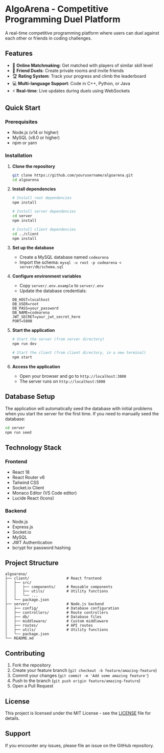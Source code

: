 # AlgoArena - Competitive Programming Duel Platform

A real-time competitive programming platform where users can duel against each other or friends in coding challenges.

## Features

- 🎯 **Online Matchmaking**: Get matched with players of similar skill level
- 👥 **Friend Duels**: Create private rooms and invite friends
- 🏆 **Rating System**: Track your progress and climb the leaderboard
- 💻 **Multi-language Support**: Code in C++, Python, or Java
- ⚡ **Real-time**: Live updates during duels using WebSockets

## Quick Start

### Prerequisites

- Node.js (v14 or higher)
- MySQL (v8.0 or higher)
- npm or yarn

### Installation

1. **Clone the repository**
   ```bash
   git clone https://github.com/yourusername/algoarena.git
   cd algoarena
   ```

2. **Install dependencies**
   ```bash
   # Install root dependencies
   npm install
   
   # Install server dependencies
   cd server
   npm install
   
   # Install client dependencies
   cd ../client
   npm install
   ```

3. **Set up the database**
   - Create a MySQL database named `codearena`
   - Import the schema: `mysql -u root -p codearena < server/db/schema.sql`

4. **Configure environment variables**
   - Copy `server/.env.example` to `server/.env`
   - Update the database credentials:
   ```env
   DB_HOST=localhost
   DB_USER=root
   DB_PASS=your_password
   DB_NAME=codearena
   JWT_SECRET=your_jwt_secret_here
   PORT=5000
   ```

5. **Start the application**
   ```bash
   # Start the server (from server directory)
   npm run dev
   
   # Start the client (from client directory, in a new terminal)
   npm start
   ```

6. **Access the application**
   - Open your browser and go to `http://localhost:3000`
   - The server runs on `http://localhost:5000`

## Database Setup

The application will automatically seed the database with initial problems when you start the server for the first time. If you need to manually seed the database:

```bash
cd server
npm run seed
```

## Technology Stack

### Frontend
- React 18
- React Router v6
- Tailwind CSS
- Socket.io Client
- Monaco Editor (VS Code editor)
- Lucide React (Icons)

### Backend
- Node.js
- Express.js
- Socket.io
- MySQL
- JWT Authentication
- bcrypt for password hashing

## Project Structure

```
algoarena/
├── client/                 # React frontend
│   ├── src/
│   │   ├── components/     # Reusable components
│   │   ├── utils/          # Utility functions
│   │   └── ...
│   └── package.json
├── server/                 # Node.js backend
│   ├── config/             # Database configuration
│   ├── controllers/        # Route controllers
│   ├── db/                 # Database files
│   ├── middleware/         # Custom middleware
│   ├── routes/             # API routes
│   ├── utils/              # Utility functions
│   └── package.json
└── README.md
```

## Contributing

1. Fork the repository
2. Create your feature branch (`git checkout -b feature/amazing-feature`)
3. Commit your changes (`git commit -m 'Add some amazing feature'`)
4. Push to the branch (`git push origin feature/amazing-feature`)
5. Open a Pull Request

## License

This project is licensed under the MIT License - see the [LICENSE](LICENSE) file for details.

## Support

If you encounter any issues, please file an issue on the GitHub repository.
